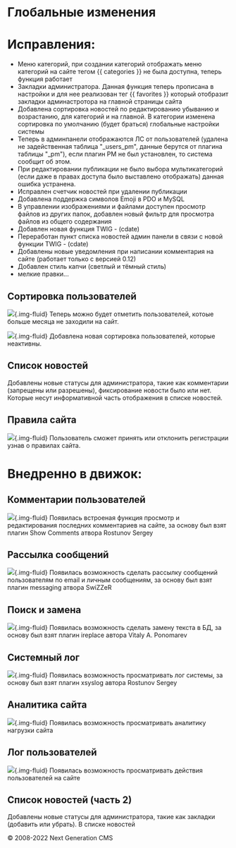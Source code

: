 Глобальные изменения
============================


# Исправления:

- Меню категорий, при создании категорий отображать меню категорий на сайте тегом {{ categories }} не была доступна, теперь функция работает
- Закладки администратора. Данная функция теперь прописана в настройки и для нее реализован тег {{ favorites }} который отобразит закладки админастротора на главной страницы сайта 
- Добавлена сортировка новостей по редактированию убыванию и возрастанию, для категорий и на главной. В категории изменена сортировка по умолчанию (будет браться) глобальные настройки системы
- Теперь в админпанели отображаются ЛС от пользователей (удалена не задейственная таблица "_users_pm", данные берутся от плагина таблицы "_pm"), если плагин PM не был установлен, то система сообщит об этом. 
- При редактировании публикации не было выбора мультикатегорий (если даже в правах доступа было выставлено отображать) данная ошибка устранена.
- Исправлен счетчик новостей при удалении публикации
- Добавлена поддержка символов Emoji в PDO и MySQL
- В управлении изображениями и файлами доступен просмотр файлов из других папок, добавлен новый фильтр для просмотра файлов из общего содержания
- Добавлен новая функция TWIG - (cdate)
- Переработан пункт списка новостей админ панели в связи с новой функции TWIG - (cdate)
- Добавлены новые уведомления при написании комментария на сайте (работает только с версией 0.12)
- Добавлен стиль капчи (светлый и тёмный стиль)
- мелкие правки...

## Сортировка пользователей
![](images/history/sort_user.jpg){.img-fluid}
Теперь можно будет отметить пользователей, котоые больше месяца не заходили на сайт.

![](images/history/sort_user1.jpg){.img-fluid}
Добавлена новая сортировка пользователей, которые неактивны.

## Список новостей
Добавлены новые статусы для администратора, такие как комментарии (запрещены или разрешены), фиксирование новости было или нет. Которые несут информативной часть отображения в списке новостей.

## Правила сайта
![](images/history/rules.jpg){.img-fluid}
Пользователь сможет принять или отклонить регистрации узнав о правилах сайта.

# Внедренно в движок:

## Комментарии пользователей
![](images/history/global_1.jpg){.img-fluid}
Появилась встроеная функция просмотр и редактирования последних комментариев на сайте, за основу был взят плагин Show Comments атвора Rostunov Sergey

## Рассылка сообщений
![](images/history/global_2.jpg){.img-fluid}
Появилась возможность сделать рассылку сообщений пользователям по email и личным сообщениям, за основу был взят плагин messaging атвора SwiZZeR

## Поиск и замена
![](images/history/global_3.jpg){.img-fluid}
Появилась возможность сделать замену текста в БД, за основу был взят плагин ireplace автора Vitaly A. Ponomarev

## Системный лог
![](images/history/global_4.jpg){.img-fluid}
Появилась возможность просматривать лог системы, за основу был взят плагин xsyslog автора Rostunov Sergey

## Аналитика сайта
![](images/history/global_5.jpg){.img-fluid}
Появилась возможность просматривать аналитику нагрузки сайта

## Лог пользователей
![](images/history/global_6.jpg){.img-fluid}
Появилась возможность просматривать действия пользователей на сайте

## Список новостей (часть 2)
Добавлены новые статусы для администратора, такие как закладки (добавить или убрать). В списке новостей

© 2008-2022 Next Generation CMS
